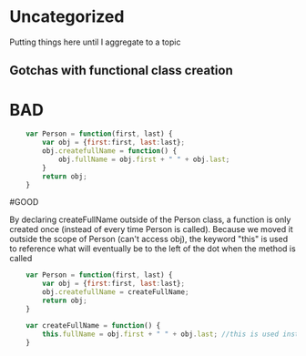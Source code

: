 # Uncategorized

Putting things here until I aggregate to a topic

## Gotchas with functional class creation

# BAD
```javascript
    var Person = function(first, last) {
        var obj = {first:first, last:last};
        obj.createfullName = function() {
            obj.fullName = obj.first + " " + obj.last;
        }
        return obj;
    }
```

#GOOD

By declaring createFullName outside of the Person class, a function is only created once (instead of every time Person is called). Because we moved it outside the scope of Person (can't access obj), the keyword "this" is used to reference what will eventually be to the left of the dot when the method is called
```javascript
    var Person = function(first, last) {
        var obj = {first:first, last:last};
        obj.createfullName = createFullName;
        return obj;
    }

    var createFullName = function() {
        this.fullName = obj.first + " " + obj.last; //this is used instead of obj
    }
```